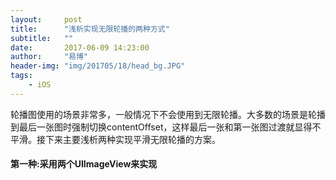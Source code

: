 ```yaml
---
layout:     post
title:      "浅析实现无限轮播的两种方式"
subtitle:   ""
date:       2017-06-09 14:23:00
author:     "易博"
header-img: "img/201705/18/head_bg.JPG"
tags:
    - iOS
---
```


轮播图使用的场景非常多，一般情况下不会使用到无限轮播。大多数的场景是轮播到最后一张图时强制切换contentOffset，这样最后一张和第一张图过渡就显得不平滑。接下来主要浅析两种实现平滑无限轮播的方案。

#### 第一种:采用两个UIImageView来实现

